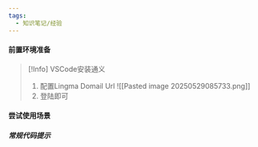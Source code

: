 ```yaml
---
tags:
  - 知识笔记/经验
---
```

#### 前置环境准备

>[!Info] VSCode安装通义
>1. 配置Lingma Domail Url 
>![[Pasted image 20250529085733.png]]
>2. 登陆即可

#### 尝试使用场景

##### 常规代码提示
